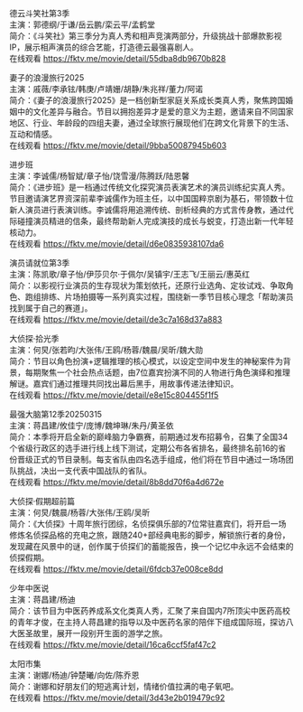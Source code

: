 德云斗笑社第3季  
主演：郭德纲/于谦/岳云鹏/栾云平/孟鹤堂  
简介：《斗笑社》第三季分为真人秀和相声竞演两部分，升级挑战十部爆款影视IP，展示相声演员的综合艺能，打造德云最强喜剧人。  
在线观看 https://fktv.me/movie/detail/55dba8db9670b828  


妻子的浪漫旅行2025    
主演：戚薇/李承铉/韩庚/卢靖姗/胡静/朱兆祥/董力/阿诺   
简介：《妻子的浪漫旅行2025》是一档创新型家庭关系成长类真人秀，聚焦跨国婚姻中的文化差异与融合。节目以拥抱差异才是爱的意义为主题，邀请来自不同国家地区、行业、年龄段的四组夫妻，通过全球旅行展现他们在跨文化背景下的生活、互动和情感。  
在线观看 https://fktv.me/movie/detail/9bba50087945b603    


进步班      
主演：李诚儒/杨智斌/章子怡/饶雪漫/陈腾跃/陆恩馨  
简介：《进步班》是一档通过传统文化探究演员表演艺术的演员训练纪实真人秀。节目邀请演艺界资深前辈李诚儒作为班主任，以中国国粹京剧为基石，带领数十位新人演员进行表演训练。李诚儒将用追溯传统、剖析经典的方式言传身教，通过代际碰撞演员精进的信条，最终帮助新人完成演技的成长与蜕变，打造出新一代年轻核动力。  
在线观看 https://fktv.me/movie/detail/d6e0835938107da6      


演员请就位第3季        
主演：陈凯歌/章子怡/伊莎贝尔·于佩尔/吴镇宇/王志飞/王丽云/惠英红  
简介：以影视行业演员的生存现状为策划依托，还原行业选角、定妆试戏、争取角色、跑组排练、片场拍摄等一系列真实过程，围绕新一季节目核心理念「帮助演员找到属于自己的赛道」。    
在线观看 https://fktv.me/movie/detail/de3c7a168d37a883        


大侦探·拾光季          
主演：何炅/张若昀/大张伟/王鸥/杨蓉/魏晨/吴昕/魏大勋  
简介：节目以角色扮演+逻辑推理的核心模式，以设定空间中发生的神秘案件为背景，每期聚焦一个社会热点话题，由7位嘉宾扮演不同的人物进行角色演绎和推理解谜。嘉宾们通过推理共同找出幕后黑手，用故事传递法律知识。      
在线观看 https://fktv.me/movie/detail/e8e15c804455f1f5          


最强大脑第12季20250315            
主演：蒋昌建/攸佳宁/庞博/魏坤琳/朱丹/黄圣依  
简介：本季将开启全新的巅峰脑力争霸赛，前期通过发布招募令，召集了全国34个省级行政区的选手进行线上线下测试，定期公布各省排名，最终排名前16的省份晋级正式的节目录制。每支省队由四名选手组成，他们将在节目中通过一场场团队挑战，决出一支代表中国战队的省队。  
在线观看 https://fktv.me/movie/detail/8b8dd70f6a4d672e            


大侦探·假期超前篇  
主演：何炅/魏晨/杨蓉/大张伟/王鸥/吴昕  
简介：《大侦探》十周年旅行团综，名侦探俱乐部的7位常驻嘉宾们，将开启一场修炼名侦探品格的充电之旅，跟随240+部经典电影的脚步，解锁旅行者的身份，发现藏在风景中的谜，创作属于侦探们的蓄能报告，换一个记忆中永远不会结束的侦探假期。    
在线观看 https://fktv.me/movie/detail/6fdcb37e008ce8dd    


少年中医说     
主演：蒋昌建/杨迪  
简介：该节目为中医药养成系文化类真人秀，汇聚了来自国内7所顶尖中医药高校的青年才俊，在主持人蒋昌建的指导以及中医药名家的陪伴下组成国际班，探访八大医圣故里，展开一段别开生面的游学之旅。    
在线观看 https://fktv.me/movie/detail/16ca6ccf5faf47c2      


太阳市集  
主演：谢娜/杨迪/钟楚曦/向佐/陈乔恩  
简介：谢娜和好朋友们的短逃离计划，情绪价值拉满的电子氧吧。  
在线观看 https://fktv.me/movie/detail/3d43e2b019479c92        

